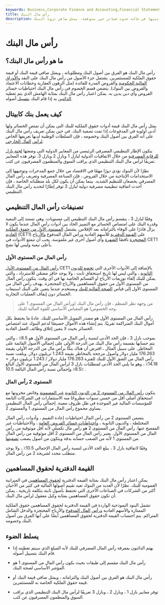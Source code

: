 ```yaml
---
keywords: Business,Corporate Finance and Accounting,Financial Statements
title: رأس مال البنك
description: رأس مال البنك هو وسادة مالية تحتفظ بها المؤسسة لحماية دائنيها في حالة حدوث خسائر غير متوقعة. يمثل صافي ثروة البنك.
---
```


# رأس مال البنك
## ما هو رأس مال البنك؟

رأس مال البنك هو الفرق بين أصول البنك ومطلوباته ، ويمثل صافي قيمة البنك أو قيمة حقوق الملكية للمستثمرين. يشتمل جزء الأصول من رأس مال البنك على النقد [والأوراق المالية الحكومية](/governmentsecurity) والقروض المدرة للفائدة (مثل الرهون العقارية وخطابات الاعتماد والقروض بين البنوك). يتضمن قسم الخصوم في رأس مال البنك احتياطيات خسائر القروض وأي دين يدين به. يمكن اعتبار رأس مال البنك بمثابة الهامش الذي يتم تغطية [الدائنين](/creditor) به إذا قام البنك [بتسييل](/liquidate) أصوله.

## كيف يعمل بنك كابيتال

يمثل رأس مال البنك قيمة أدوات حقوق الملكية للبنك التي يمكن أن تمتص الخسائر ولها أدنى أولوية في المدفوعات إذا تمت تصفية البنك. في حين يمكن تعريف رأس مال البنك على أنه الفرق بين أصول البنك وخصومه ، فإن السلطات الوطنية لديها تعريفها الخاص [لرأس](/capitalrequirement) [المال الخارجي](/capitalrequirement).

يتكون الإطار التنظيمي المصرفي الرئيسي من المعايير الدولية التي وضعتها [لجنة بازل للرقابة المصرفية](/baselcommittee) من خلال الاتفاقيات الدولية لبازل 1 وبازل 2 وبازل 3. توفر هذه المعايير تعريفًا لرأس مال البنك التنظيمي الذي يراقب السوق والمنظمون المصرفيون عن كثب.

نظرًا لأن البنوك تؤدي دورًا مهمًا في الاقتصاد من خلال جمع المدخرات وتوجيهها إلى الاستخدامات الإنتاجية من خلال القروض ، فإن الصناعة المصرفية وتعريف رأس المال المصرفي يخضعان للتنظيم الشديد. بينما يمكن أن يكون لكل بلد متطلباته الخاصة ، فإن أحدث اتفاقية تنظيمية مصرفية دولية لبازل 3 توفر إطارًا لتحديد رأس مال البنك التنظيمي.

## تصنيفات رأس المال التنظيمي

وفقًا لبازل 3 ، ينقسم رأس مال البنك التنظيمي إلى مستويات. وهي تستند إلى التبعية وقدرة البنك على امتصاص الخسائر مع التمييز الحاد بين أدوات رأس المال عندما يكون لا يزال قادرًا على الوفاء بالتزاماته بعد الإفلاس. يشتمل [المستوى الأول من حقوق الملكية العادية](/common-equity-tier-1-cet1) (CET1) على [القيمة الدفترية](/bookvalue) للأسهم العادية ورأس المال المدفوع [والأرباح المحتجزة](/retainedearnings) ناقصًا [الشهرة](/goodwill) وأي أصول أخرى غير ملموسة. يجب أن تتمتع الأدوات في CET1 بأعلى تبعية وليس لها نضج.

### رأس المال من المستوى الأول

[رأس المال من المستوى الأول](/tier1capital) CET1 بالإضافة إلى الأدوات الأخرى التي [تخضع للديون الثانوية](/subordinateddebt) ، والتي ليس لها تاريخ استحقاق ثابت ، ولا يوجد حافز مضمّن للاسترداد ، والتي يمكن للبنك إلغاء توزيعات الأرباح أو القسائم الخاصة بها في أي وقت. يتكون رأس المال من المستوى الأول من حقوق المساهمين والأرباح المحتجزة. يهدف رأس المال من المستوى الأول إلى قياس [الصحة المالية للبنك](/financial-health) ويستخدم عندما يتعين على البنك استيعاب الخسائر دون إيقاف العمليات التجارية.

> من وجهة نظر المنظم ، فإن رأس مال البنك (ورأس المال من المستوى 1 على وجه الخصوص) هو المقياس الأساسي للقوة المالية للبنك.

>

رأس المال من المستوى الأول هو مصدر التمويل الأساسي للبنك. عادةً ما يحتفظ بكل أموال البنك المتراكمة تقريبًا. يتم إنشاء هذه الأموال خصيصًا لدعم البنوك عند امتصاص الخسائر بحيث لا يتعين إغلاق وظائف العمل العادية.

بموجب بازل 3 ، فإن الحد الأدنى لنسبة رأس المال من المستوى الأول هو 8.5٪ ، والتي يتم حسابها بقسمة رأس مال البنك من الدرجة الأولى على إجمالي الأصول القائمة على المخاطر. على سبيل المثال ، افترض أن هناك بنكًا برأس مال من الدرجة الأولى بقيمة 176.263 مليار دولار وأصول مرجحة بالمخاطر بقيمة 1.243 تريليون دولار. وبلغت نسبة رأس المال من الشق الأول للبنك للفترة 176.263 مليار دولار / 1.243 تريليون دولار = 14.18٪ ، وهو ما يلبي الحد الأدنى لمتطلبات بازل 3 لرأس المال من المستوى الأول البالغ 8.5٪ وإجمالي نسبة رأس المال البالغة 10.5٪ .

### المستوى 2 رأس المال

يتكون [رأس المال من المستوى 2 من الديون الثانوية](/tier2capital) [غير المضمونة](/unsecureddebt) وفائض مخزونها مع استحقاق أصلي أقل من خمس سنوات مطروحًا منه الاستثمارات في الشركات التابعة للمؤسسات المالية غير الموحدة في ظل ظروف معينة. إجمالي رأس المال التنظيمي يساوي مجموع رأس المال من المستوى 1 والمستوى 2.

يتضمن المستوى 2 من رأس المال احتياطيات إعادة التقييم ، وأدوات رأس المال المختلطة ، والديون الثانوية ، [واحتياطيات خسائر القروض العامة](/loanlossprovision) ، والاحتياطيات غير المفصح عنها. رأس المال من المستوى 2 هو رأس مال تكميلي لأنه أقل موثوقية من رأس المال من المستوى الأول. يعتبر رأس المال من المستوى 2 أقل موثوقية من رأس المال من المستوى 1 لأنه من الصعب حسابه بدقة ويتكون من أصول يصعب [تصفيتها](/liquidate).

وفقًا لاتفاقية بازل 3 ، يبلغ الحد الأدنى لنسبة رأس المال الإجمالي 10.5٪ ، ولا يوجد متطلب محدد لشريحة 2 من رأس المال.

## القيمة الدفترية لحقوق المساهمين

يمكن اعتبار رأس مال البنك بمثابة القيمة الدفترية [لحقوق المساهمين](/shareholdersequity) في الميزانية العمومية للبنك. نظرًا لأن العديد من البنوك تعيد تقييم أصولها المالية في كثير من الأحيان أكثر من الشركات في الصناعات الأخرى التي تحتفظ بأصول ثابتة بتكلفة تاريخية ، يمكن أن تكون حقوق المساهمين بمثابة وكيل معقول لرأس مال البنك.

تشمل البنود النموذجية الواردة في القيمة الدفترية لحقوق المساهمين حقوق الملكية الممتازة والأسهم العادية [ورأس](/commonstock) [المال المدفوع](/paidincapital) والأرباح المحتجزة والدخل الشامل المتراكم. يتم احتساب القيمة الدفترية لحقوق المساهمين أيضًا على أنها الفرق بين أصول البنك وخصومه.

## يسلط الضوء

- يهتم الدائنون بمعرفة رأس المال المصرفي للبنك لأنه المبلغ الذي سيتم تغطيته إذا قام البنك بتسييل أصوله.

- رأس مال البنك مقسم إلى طبقات بحيث يكون رأس المال من المستوى 1 هو المؤشر الأساسي لصحة البنك.

- رأس مال البنك هو الفرق بين أصول البنك والتزاماته ، ويمثل صافي قيمة البنك أو قيمة حقوق الملكية الخاصة به للمستثمرين.

- توفر معايير بازل 1 ، وبازل 2 ، وبازل 3 تعريفًا لرأس مال البنك التنظيمي الذي يراقب السوق والمنظمون المصرفيون عن كثب.

